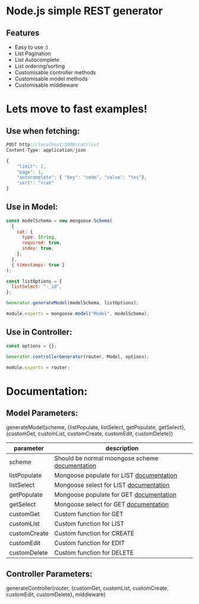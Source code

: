 # Node.js simple REST generator

## Features

* Easy to use :)
* List Pagination
* List Autocomplete
* List ordering/sorting
* Customisable controller methods
* Customisable model methods
* Customisable middleware

# Lets move to fast examples!

## Use when fetching:

```javascript
POST http://localhost:5000/cat/list
Content-Type: application/json

{
    "limit": 2,
    "page": 1,
    "autocomplete": { "key": "code", "value": "tes"},
    "sort": "+cat"
}
```

## Use in Model:

```javascript
const modelSchema = new mongoose.Schema(
  {
    cat: {
      type: String,
      required: true,
      index: true,
    },
  },
  { timestamps: true }
);

const listOptions = {
  listSelect: "-_id",
};

Generator.generateModel(modelSchema, listOptions);

module.exports = mongoose.model("Model", modelSchema);

```

## Use in Controller:

```javascript
const options = {};

Generator.controllerGenerator(router, Model, options);

module.exports = router;

```

# Documentation:

Model Parameters:
--------------------

generateModel(scheme, {listPopulate, listSelect, getPopulate, getSelect}, {customGet, customList, customCreate, customEdit, customDelete})

parameter             |  description
----------------------|------------------------------------------------------------------------------------
scheme                | Should be normal moongose scheme [documentation](https://mongoosejs.com/docs/guide.html)
listPopulate          | Mongoose populate for LIST [documentation](https://mongoosejs.com/docs/populate.html)
listSelect            | Mongoose select for LIST [documentation](https://mongoosejs.com/docs/queries.html)
getPopulate           | Mongoose populate for GET [documentation](https://mongoosejs.com/docs/populate.html)
getSelect             | Mongoose select for GET [documentation](https://mongoosejs.com/docs/queries.html)
customGet             | Custom function for GET
customList            | Custom function for LIST
customCreate          | Custom function for CREATE
customEdit            | Custom function for EDIT
customDelete          | Custom function for DELETE


Controller Parameters:
--------------------

generateController(router, {customGet, customList, customCreate, customEdit, customDelete}, middleware)

